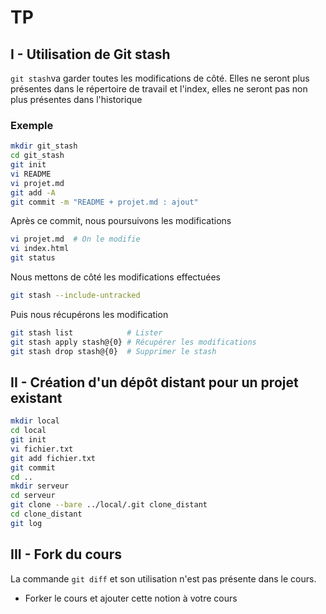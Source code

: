 # TP

## I - Utilisation de Git stash

```git stash```va garder toutes les modifications de côté. Elles ne seront plus présentes dans le répertoire de travail et l'index, elles ne seront pas non plus présentes dans l'historique

### Exemple

```sh
mkdir git_stash
cd git_stash
git init
vi README
vi projet.md
git add -A
git commit -m "README + projet.md : ajout"
```

Après ce commit, nous poursuivons les modifications

```sh
vi projet.md  # On le modifie
vi index.html
git status
```

Nous mettons de côté les modifications effectuées

```sh
git stash --include-untracked
```

Puis nous récupérons les modification

```sh
git stash list            # Lister
git stash apply stash@{0} # Récupérer les modifications
git stash drop stash@{0}  # Supprimer le stash
```

## II - Création d'un dépôt distant pour un projet existant

```sh
mkdir local
cd local
git init
vi fichier.txt
git add fichier.txt
git commit
cd ..
mkdir serveur
cd serveur
git clone --bare ../local/.git clone_distant
cd clone_distant
git log
```

## III - Fork du cours

La commande ```git diff``` et son utilisation n'est pas présente dans le cours.<br/>
* Forker le cours et ajouter cette notion à votre cours
